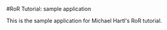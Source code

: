 #RoR Tutorial: sample application

This is the sample application for Michael Hartl's RoR tutorial.
